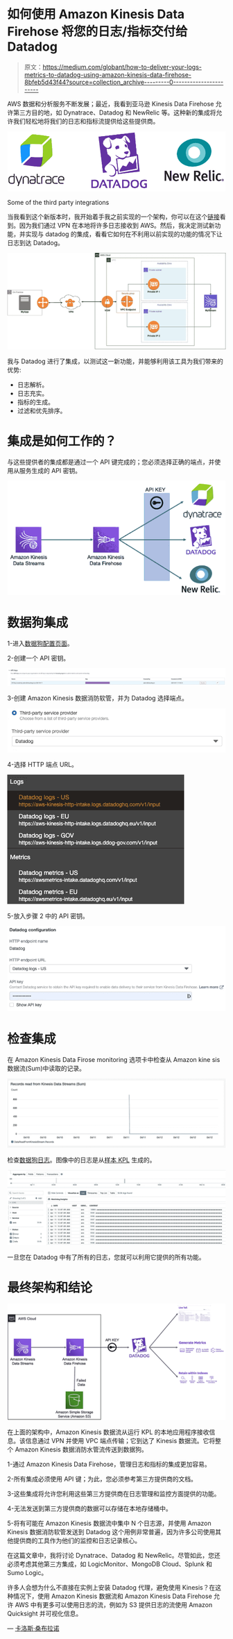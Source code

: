 # 如何使用 Amazon Kinesis Data Firehose 将您的日志/指标交付给 Datadog

> 原文：<https://medium.com/globant/how-to-deliver-your-logs-metrics-to-datadog-using-amazon-kinesis-data-firehose-8bfeb5d43f44?source=collection_archive---------0----------------------->

AWS 数据和分析服务不断发展；最近，我看到亚马逊 Kinesis Data Firehose 允许第三方目的地，如 Dynatrace、Datadog 和 NewRelic 等。这种新的集成将允许我们轻松地将我们的日志和指标流提供给这些提供商。

![](img/2fcc3c9a5caf8bca7b1a62ec7e10e9cd.png)

Some of the third party integrations

当我看到这个新版本时，我开始着手我之前实现的一个架构，你可以在这个[链接](/globant/ingesting-data-in-kinesis-data-streams-using-kpl-for-on-premise-application-e1957a3bfe59)看到。因为我们通过 VPN 在本地将许多日志接收到 AWS。然后，我决定测试新功能，并实现与 datadog 的集成，看看它如何在不利用以前实现的功能的情况下让日志到达 Datadog。

![](img/11fe57a1d44ea50609b7f650174922bc.png)

我与 Datadog 进行了集成，以测试这一新功能，并能够利用该工具为我们带来的优势:

*   日志解析。
*   日志充实。
*   指标的生成。
*   过滤和优先排序。

# 集成是如何工作的？

与这些提供者的集成都是通过一个 API 键完成的；您必须选择正确的端点，并使用从服务生成的 API 密钥。

![](img/ee58ebd75209a62e4608aaa4422127c7.png)

# 数据狗集成

1-进入[数据狗配置页面](https://app.datadoghq.com/account/settings#api)。

2-创建一个 API 密钥。

![](img/eb1fd88ffdf26d241df33f004e821f2a.png)

3-创建 Amazon Kinesis 数据消防软管，并为 Datadog 选择端点。

![](img/e75cebb5d54614c3106284373bd7ea13.png)

4-选择 HTTP 端点 URL。

![](img/0838360485c4b3c7d61546bca5ef9210.png)

5-放入步骤 2 中的 API 密钥。

![](img/6dc23d19ca7dc8c0eab89ba3d6d93ae8.png)

# 检查集成

在 Amazon Kinesis Data Firose monitoring 选项卡中检查从 Amazon kine sis 数据流(Sum)中读取的记录。

![](img/e4c37f62547de8ed62eea78aac7e1c48.png)

检查[数据狗日志](https://app.datadoghq.com/logs)。图像中的日志是从[样本 KPL](https://github.com/awslabs/amazon-kinesis-producer/tree/master/java/amazon-kinesis-producer-sample) 生成的。

![](img/c8289c7febf6c6486c75ec6f00913f1a.png)

一旦您在 Datadog 中有了所有的日志，您就可以利用它提供的所有功能。

# 最终架构和结论

![](img/58b65d097836ec8cd671b572645c15ab.png)

在上面的架构中，Amazon Kinesis 数据流从运行 KPL 的本地应用程序接收信息。该信息通过 VPN 并使用 VPC 端点传输；它到达了 Kinesis 数据流。它将整个 Amazon Kinesis 数据消防水管流传送到数据狗。

1-通过 Amazon Kinesis Data Firehose，管理日志和指标的集成更加容易。

2-所有集成必须使用 API 键；为此，您必须参考第三方提供商的文档。

3-这些集成将允许您利用这些第三方提供商在日志管理和监控方面提供的功能。

4-无法发送到第三方提供商的数据可以存储在本地存储桶中。

5-将有可能在 Amazon Kinesis 数据流中集中 N 个日志源，并使用 Amazon Kinesis 数据消防软管发送到 Datadog 这个用例非常普遍，因为许多公司使用其他提供商的工具作为他们的监控和日志记录核心。

在这篇文章中，我将讨论 Dynatrace、Datadog 和 NewRelic。尽管如此，您还必须考虑其他第三方集成，如 LogicMonitor、MongoDB Cloud、Splunk 和 Sumo Logic。

许多人会想为什么不直接在实例上安装 Datadog 代理，避免使用 Kinesis？在这种情况下，使用 Amazon Kinesis 数据流和 Amazon Kinesis Data Firehose 允许 AWS 中有更多可以使用日志的流，例如为 S3 提供日志的流使用 Amazon Quicksight 并可视化信息。

— [卡洛斯·桑布拉诺](https://www.czam.dev/)